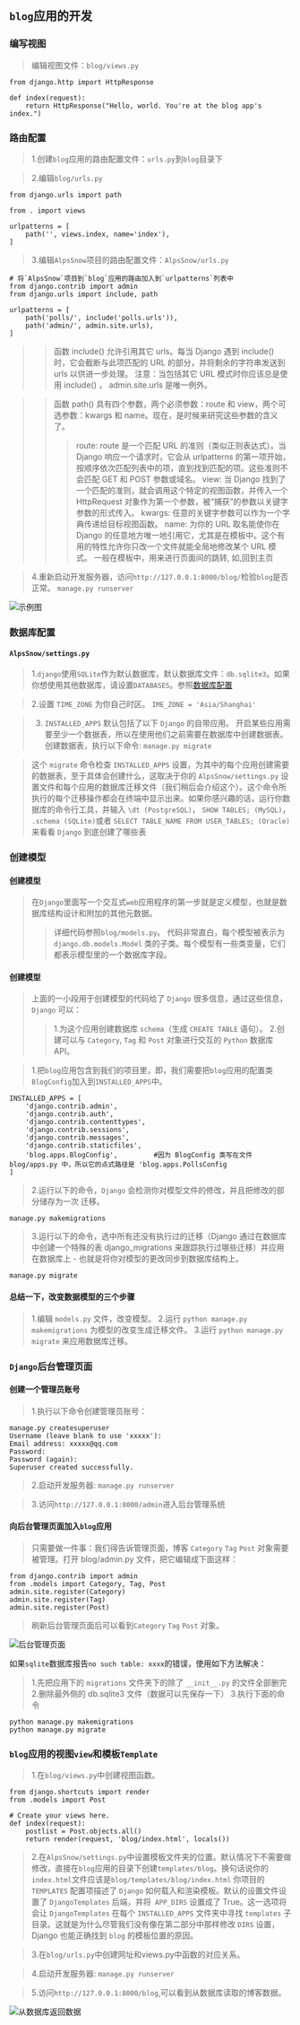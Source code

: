 ## `blog`应用的开发

### 编写视图

> 编辑视图文件：`blog/views.py`
```
from django.http import HttpResponse

def index(request):
    return HttpResponse("Hello, world. You're at the blog app's index.")
```

### 路由配置

> 1.创建`blog`应用的路由配置文件：`urls.py`到`blog`目录下

> 2.编辑`blog/urls.py`
```
from django.urls import path

from . import views

urlpatterns = [
    path('', views.index, name='index'),
]
```
> 3.编辑`AlpsSnow`项目的路由配置文件：`AlpsSnow/urls.py`
```
# 将`AlpsSnow`项目到`blog`应用的路由加入到`urlpatterns`列表中
from django.contrib import admin
from django.urls import include, path

urlpatterns = [
    path('polls/', include('polls.urls')),
    path('admin/', admin.site.urls),
]
```
>> 函数 include() 允许引用其它 urls。每当 Django 遇到 include() 时，它会截断与此项匹配的 URL 的部分，并将剩余的字符串发送到 urls 以供进一步处理。
注意：当包括其它 URL 模式时你应该总是使用 include() ， admin.site.urls 是唯一例外。

>> 函数 path() 具有四个参数，两个必须参数：route 和 view，两个可选参数：kwargs 和 name。现在，是时候来研究这些参数的含义了。
>>> route:
route 是一个匹配 URL 的准则（类似正则表达式）。当 Django 响应一个请求时，它会从 urlpatterns 的第一项开始，按顺序依次匹配列表中的项，直到找到匹配的项。这些准则不会匹配 GET 和 POST 参数或域名。
>>> view:
当 Django 找到了一个匹配的准则，就会调用这个特定的视图函数，并传入一个 HttpRequest 对象作为第一个参数，被“捕获”的参数以关键字参数的形式传入。
>>> kwargs:
任意的关键字参数可以作为一个字典传递给目标视图函数。
>>> name:
为你的 URL 取名能使你在 Django 的任意地方唯一地引用它，尤其是在模板中。这个有用的特性允许你只改一个文件就能全局地修改某个 URL 模式。
一般在模板中，用来进行页面间的跳转, 如,回到主页

> 4.重新启动开发服务器，访问`http://127.0.0.1:8000/blog/`检验`blog`是否正常。
```manage.py runserver```

![示例图](blog-index.png)


### 数据库配置

#### `AlpsSnow/settings.py`
> 1.`django`使用`SQLite`作为默认数据库，默认数据库文件：`db.sqlite3`。如果你想使用其他数据库，请设置`DATABASES`。参照[数据库配置](https://docs.djangoproject.com/zh-hans/2.2/intro/tutorial02/)

> 2.设置 `TIME_ZONE` 为你自己时区。
```IME_ZONE = 'Asia/Shanghai'```

> 3. `INSTALLED_APPS` 默认包括了以下 `Django` 的自带应用。
开启某些应用需要至少一个数据表，所以在使用他们之前需要在数据库中创建数据表。
创建数据表，执行以下命令:
```manage.py migrate```

> 这个 `migrate` 命令检查 `INSTALLED_APPS` 设置，为其中的每个应用创建需要的数据表，至于具体会创建什么，这取决于你的 `AlpsSnow/settings.py` 设置文件和每个应用的数据库迁移文件（我们稍后会介绍这个）。这个命令所执行的每个迁移操作都会在终端中显示出来。如果你感兴趣的话，运行你数据库的命令行工具，并输入 `\dt (PostgreSQL)`， `SHOW TABLES; (MySQL)`， `.schema (SQLite)`或者 `SELECT TABLE_NAME FROM USER_TABLES; (Oracle)` 来看看 `Django` 到底创建了哪些表

### 创建模型

#### 创建模型
> 在`Django`里面写一个交互式`web`应用程序的第一步就是定义模型，也就是数据库结构设计和附加的其他元数据。
>> 详细代码参照`blog/models.py`。
代码非常直白，每个模型被表示为 `django.db.models.Model` 类的子类。每个模型有一些类变量，它们都表示模型里的一个数据库字段。

#### 创建模型
> 上面的一小段用于创建模型的代码给了 `Django` 很多信息，通过这些信息，`Django` 可以：
>> 1.为这个应用创建数据库 `schema`（生成 `CREATE TABLE` 语句）。
>> 2.创建可以与 `Category`, `Tag` 和 `Post` 对象进行交互的 `Python` 数据库 API。

> 1.把`blog`应用包含到我们的项目里，即，我们需要把`blog`应用的配置类`BlogConfig`加入到` INSTALLED_APPS `中。
```
INSTALLED_APPS = [
    'django.contrib.admin',
    'django.contrib.auth',
    'django.contrib.contenttypes',
    'django.contrib.sessions',
    'django.contrib.messages',
    'django.contrib.staticfiles',
    'blog.apps.BlogConfig',         #因为 BlogConfig 类写在文件 blog/apps.py 中，所以它的点式路径是 'blog.apps.PollsConfig
]
```

> 2.运行以下的命令，`Django` 会检测你对模型文件的修改，并且把修改的部分储存为一次 迁移。
```
manage.py makemigrations
```

> 3.运行以下的命令，选中所有还没有执行过的迁移（Django 通过在数据库中创建一个特殊的表 django_migrations 来跟踪执行过哪些迁移）并应用在数据库上 - 也就是将你对模型的更改同步到数据库结构上。
```
manage.py migrate
```

#### 总结一下，改变数据模型的三个步骤
> 1.编辑 `models.py` 文件，改变模型。
> 2.运行 `python manage.py makemigrations` 为模型的改变生成迁移文件。
> 3.运行 `python manage.py migrate` 来应用数据库迁移。

### `Django`后台管理页面

#### 创建一个管理员账号

> 1.执行以下命令创建管理员账号：

```
manage.py createsuperuser
Username (leave blank to use 'xxxxx'):
Email address: xxxxx@qq.com
Password:
Password (again):
Superuser created successfully.
```

> 2.启动开发服务器:
```manage.py runserver```

> 3.访问`http://127.0.0.1:8000/admin`进入后台管理系统

#### 向后台管理页面加入`blog`应用
> 只需要做一件事：我们得告诉管理页面，博客 `Category` `Tag` `Post` 对象需要被管理。打开 blog/admin.py 文件，把它编辑成下面这样：

```
from django.contrib import admin
from .models import Category, Tag, Post
admin.site.register(Category)
admin.site.register(Tag)
admin.site.register(Post)
```
> 刷新后台管理页面后可以看到`Category` `Tag` `Post` 对象。

![后台管理页面](后台管理画面.png)

如果`sqlite`数据库报告`no such table: xxxx`的错误，使用如下方法解决：
> 1.先把应用下的 `migrations` 文件夹下的除了 `__init__.py` 的文件全部删完
> 2.删除最外侧的 db.sqlite3 文件（数据可以先保存一下）
> 3.执行下面的命令
```
python manage.py makemigrations
python manage.py migrate
```

### `blog`应用的视图`view`和模板`Template`
> 1.在`blog/views.py`中创建视图函数。
```
from django.shortcuts import render
from .models import Post

# Create your views here.
def index(request):
    postlist = Post.objects.all()
    return render(request, 'blog/index.html', locals())

```
> 2.在`AlpsSnow/settings.py`中设置模板文件夹的位置。默认情况下不需要做修改，直接在`blog`应用的目录下创建`templates/blog`。换句话说你的`index.html`文件应该是` blog/templates/blog/index.html `
你项目的 `TEMPLATES` 配置项描述了 `Django` 如何载入和渲染模板。默认的设置文件设置了 `DjangoTemplates` 后端，并将` APP_DIRS` 设置成了 True。这一选项将会让 `DjangoTemplates` 在每个 `INSTALLED_APPS` 文件夹中寻找 `templates` 子目录。这就是为什么尽管我们没有像在第二部分中那样修改 `DIRS` 设置，Django 也能正确找到 `blog` 的模板位置的原因。

> 3.在`blog/urls.py`中创建网址和views.py中函数的对应关系。

> 4.启动开发服务器:
```manage.py runserver```

> 5.访问`http://127.0.0.1:8000/blog`,可以看到从数据库读取的博客数据。

![从数据库返回数据](从数据库返回数据.png)

